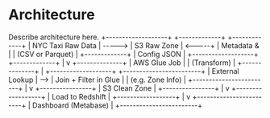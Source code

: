 # Architecture

Describe architecture here.
+-------------------+        +-------------+         +-------------+
| NYC Taxi Raw Data | -----> | S3 Raw Zone | <-----+ | Metadata &  |
|  (CSV or Parquet) |        +-------------+         | Config JSON |
+-------------------+                                  +-------------+
                                                           |
                                                           v
                                                    +--------------+
                                                    | AWS Glue Job |
                                                    | (Transform)  |
                                                    +--------------+
                                                           |
                 +-------------------+     +------------------------+
                 | External Lookup   | --> | Join + Filter in Glue  |
                 | (e.g. Zone Info)  |     +------------------------+
                                                           |
                                                           v
                                                  +----------------+
                                                  | S3 Clean Zone  |
                                                  +----------------+
                                                           |
                                                           v
                                                 +------------------+
                                                 | Load to Redshift |
                                                 +------------------+
                                                           |
                                                           v
                                               +------------------------+
                                               | Dashboard (Metabase)   |
                                               +------------------------+
